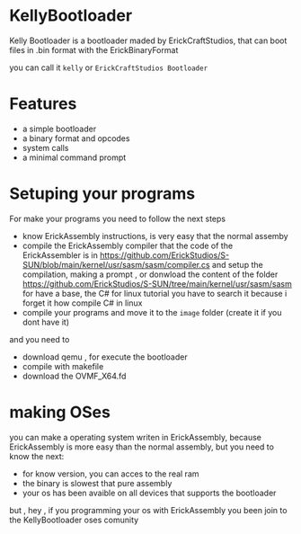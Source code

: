 KellyBootloader
==============

Kelly Bootloader is a bootloader maded by ErickCraftStudios, that can boot files in .bin format with the ErickBinaryFormat

you can call it `kelly` or `ErickCraftStudios Bootloader`

# Features
  * a simple bootloader
  * a binary format and opcodes
  * system calls
  * a minimal command prompt

# Setuping your programs

For make your programs you need to follow the next steps
  * know ErickAssembly instructions, is very easy that the normal assemby
  * compile the ErickAssembly compiler that the code of the ErickAssembler is in https://github.com/ErickStudios/S-SUN/blob/main/kernel/usr/sasm/sasm/compiler.cs and setup the compilation, making a prompt , or donwload the content of the folder https://github.com/ErickStudios/S-SUN/tree/main/kernel/usr/sasm/sasm for have a base, the C# for linux tutorial you have to search it because i forget it how compile C# in linux
  * compile your programs and move it to the `image` folder (create it if you dont have it)

and you need to
  * download qemu , for execute the bootloader
  * compile with makefile
  * download the OVMF_X64.fd

# making OSes

you can make a operating system writen in ErickAssembly, because ErickAssembly is more easy than the normal assembly, but you need to know the next:
  * for know version, you can acces to the real ram
  * the binary is slowest that pure assembly
  * your os has been avaible on all devices that supports the bootloader

but , hey , if you programming your os with ErickAssembly you been join to the KellyBootloader oses comunity